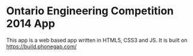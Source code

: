 Ontario Engineering Competition 2014 App
======
This app is a web based app written in HTML5, CSS3 and JS. It is built on https://build.phonegap.com/
